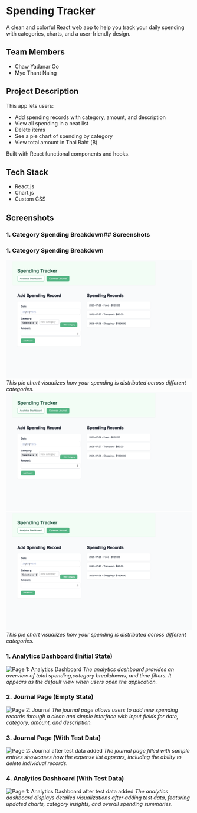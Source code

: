 # Spending Tracker
 
A clean and colorful React web app to help you track your daily spending with categories, charts, and a user-friendly design.
 
##  Team Members
- Chaw Yadanar Oo
- Myo Thant Naing
 
##  Project Description
This app lets users:
- Add spending records with category, amount, and description
- View all spending in a neat list
- Delete items
- See a pie chart of spending by category
- View total amount in Thai Baht (฿)
 
Built with React functional components and hooks.
 
## Tech Stack

- React.js
- Chart.js
- Custom CSS
 
 
##  Screenshots

### 1. Category Spending Breakdown## Screenshots

### 1. Category Spending Breakdown
![Category Breakdown](https://raw.githubusercontent.com/myoThantNai9/SpendingTrackingApp/MyoThantNaing/CategoryTest.png)
*This pie chart visualizes how your spending is distributed across different categories.*
![Category Breakdown](https://github.com/myoThantNai9/SpendingTrackingApp/blob/main/CategoryTest.png)
![Category Breakdown](https://raw.githubusercontent.com/myoThantNai9/SpendingTrackingApp/main/CategoryTest.png)
*This pie chart visualizes how your spending is distributed across different categories.*
 
### 1. Analytics Dashboard (Initial State)
![Page 1: Analytics Dashboard](<Screenshot 2025-07-28 at 6.45.41 PM.png>)
*The analytics dashboard provides an overview of total spending,category breakdowns, and time filters. It appears as the default view when users open the application.*
 
### 2. Journal Page (Empty State)
![Page 2: Journal](<Screenshot 2025-07-28 at 6.44.19 PM.png>)
*The journal page allows users to add new spending records through a clean and simple interface with input fields for date, category, amount, and description.*
 
### 3. Journal Page (With Test Data)
![Page 2: Journal after test data added](<Screenshot 2025-07-28 at 6.47.50 PM.png>)
*The journal page filled with sample entries showcases how the expense list appears, including the ability to delete individual records.*
 
### 4. Analytics Dashboard (With Test Data)
![Page 1: Analytics Dashboard after test data added](<Screenshot 2025-07-28 at 6.49.12 PM.png>)
*The analytics dashboard displays detailed visualizations after adding test data, featuring updated charts, category insights, and overall spending summaries.*
